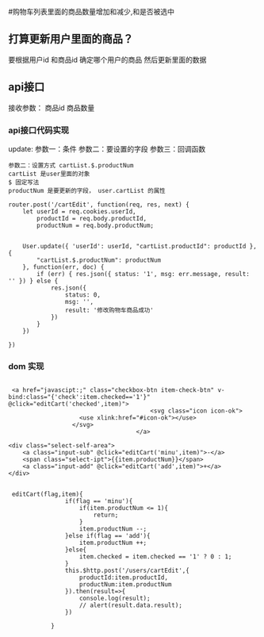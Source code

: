 <!-- 删除商品，全选，全不选价格实时变化，单个选中,结算.md -->
#购物车列表里面的商品数量增加和减少,和是否被选中
## 打算更新用户里面的商品？
要根据用户id 和商品id 确定哪个用户的商品
然后更新里面的数据

## api接口
接收参数：
    商品id
    商品数量

### api接口代码实现
update:
    参数一：条件
    参数二：要设置的字段
    参数三：回调函数

    参数二：设置方式 cartList.$.productNum  
    cartList 是user里面的对象
    $ 固定写法
    productNum 是要更新的字段， user.cartList 的属性
```
router.post('/cartEdit', function(req, res, next) {
    let userId = req.cookies.userId,
        productId = req.body.productId,
        productNum = req.body.productNum;


    User.update({ 'userId': userId, "cartList.productId": productId }, {
        "cartList.$.productNum": productNum
    }, function(err, doc) {
        if (err) { res.json({ status: '1', msg: err.message, result: '' }) } else {
            res.json({
                status: 0,
                msg: '',
                result: '修改购物车商品成功'
            })
        }
    })

})
```

### dom 实现

```

 <a href="javascipt:;" class="checkbox-btn item-check-btn" v-bind:class="{'check':item.checked=='1'}" @click="editCart('checked',item)">
                                        <svg class="icon icon-ok">
                    <use xlink:href="#icon-ok"></use>
                  </svg>
                                    </a>

<div class="select-self-area">
    <a class="input-sub" @click="editCart('minu',item)">-</a>
    <span class="select-ipt">{{item.productNum}}</span>
    <a class="input-add" @click="editCart('add',item)">+</a>
</div>


 editCart(flag,item){
                if(flag == 'minu'){
                    if(item.productNum <= 1){
                        return;
                    }
                    item.productNum --;
                }else if(flag == 'add'){
                    item.productNum ++;
                }else{
                    item.checked = item.checked == '1' ? 0 : 1; 
                }
                this.$http.post('/users/cartEdit',{
                    productId:item.productId,
                    productNum:item.productNum
                }).then(result=>{
                    console.log(result);
                    // alert(result.data.result);
                })

            }
```